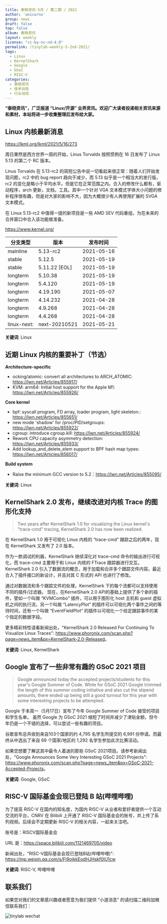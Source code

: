 ```yaml
---
title: 泰晓资讯·5月 / 第二期 / 2021
author: 'unicornx'
group: news
draft: false
top: false
album: 泰晓资讯
layout: weekly
license: "cc-by-nc-nd-4.0"
permalink: /tinylab-weekly-5-2nd-2021/
tags:
  - Linux
  - KernelShark
  - Google
  - GSoC
  - RISC-V
categories:
  - 泰晓资讯
  - 技术动态
  - 行业动向
---
```


**“泰晓资讯”，广泛报道 “Linux/开源” 业界资讯。欢迎广大读者投递相关资讯来源和素材，本站将进一步收集整理后发布给大家。**

## **Linux 内核最新消息**

<https://lkml.org/lkml/2021/5/16/273>

周日果然是西方世界一周的开始，Linus Torvalds 按照惯例在 16 日发布了 Linux 5.13 的第二个 RC 版本。

Linus Torvalds 在 5.13-rc2 的简短公告中说一切看起来很正常：随着人们开始发现问题，rc2 中的 bug report 趋向于减少，而 5.13 似乎是一个相当大的发行版，rc2 的变化是略小于平均水平。但是它在正常范围之内。合入的修改什么都有，驱动程序，arch 更新，文档，工具。其中一个针对 VGA 文本模式字体大小问题的修补程序很有趣，但是对大家的影响不大，因为大概很少有人再使用扩展的 SVGA 文本模式。

在 Linux 5.13-rc2 中值得一提的新项目是一些 AMD SEV 代码重组，为在未来的合并窗口中合入该功能做准备。

<https://www.kernel.org/>

|分支类型        |版本            |发布时间  |
|----------------|----------------|----------|
|mainline        |5.13-rc2        |2021-05-16|
|stable          |5.12.5          |2021-05-19|
|stable          |5.11.22 [EOL]   |2021-05-19|
|longterm        |5.10.38         |2021-05-19|
|longterm        |5.4.120         |2021-05-19|
|longterm        |4.19.190        |2021-05-07|
|longterm        |4.14.232        |2021-04-28|
|longterm        |4.9.268         |2021-04-28|
|longterm        |4.4.268         |2021-04-28|
|linux-next:     |next-20210521   |2021-05-21|
						  
**关键词**: Linux

## **近期 Linux 内核的重要补丁（节选）**

**Architecture-specific**

- ocking/atomic: convert all architectures to ARCH_ATOMIC: <https://lwn.net/Articles/855917/>
- KVM: arm64: Initial host support for the Apple M1: <https://lwn.net/Articles/855926/>

**Core kernel**

- bpf: syscall program, FD array, loader program, light skeleton.: <https://lwn.net/Articles/855651/>
- new mode 'shadow' for /proc/PID/setgroups: <https://lwn.net/Articles/855922/>
- cgroup: introduce cgroup.kill: <https://lwn.net/Articles/855924/>
- Rework CPU capacity asymmetry detection: <https://lwn.net/Articles/855933/>
- Add lookup_and_delete_elem support to BPF hash map types: <https://lwn.net/Articles/856017/>

**Build system**

- Raise the minimum GCC version to 5.2：<https://lwn.net/Articles/855095/>

**关键词**: Linux    
						  
## **KernelShark 2.0 发布，继续改进对内核 Trace 的图形化支持**
						  
> Two years after KernelShark 1.0 for visualizing the Linux kernel's "trace-cmd" tracing, KernelShark 2.0 has now been realized.

在 KernelShark 1.0 用于可视化 Linux 内核的 “trace-cmd” 跟踪之后的两年，现在 KernelShark 又发布了 2.0 版本。

作为一款调试的利器，KernelShark 继续深化对 trace-cmd 命令的输出进行可视化，而 trace-cmd 主要用于和 Linux 内核的 FTrace 跟踪器进行交互。 KernelShark 2.0 引入了数据流的概念，用于加载和合并多个跟踪文件内容。最近合入了插件接口的新设计，并且对其 C 形式的 API 也进行了修改。

通过对数据流和多个跟踪文件的处理，KernelShark 下的每个流都可以支持使用不同的插件/过滤器。 现在，在KernelShark 2.0 API的基础上提供了多个新的插件，譬如一个叫做 “KVMCombo” 插件，可以用于图形化 host 主机和 guest 虚拟机之间的执行流，另一个叫做 “LatencyPlot” 的插件可以可视化两个事件之间的等待时间，还有一个叫做 “EventFieldPlot” 的插件以可视化一个给定跟踪事件的某个指定的数据字段。

更多精彩特性请看新闻出处，"KernelShark 2.0 Released For Continuing To Visualize Linux Traces": <https://www.phoronix.com/scan.php?page=news_item&px=KernelShark-2.0-Released>。

**关键词**: Linux, KernelShark

## **Google 宣布了一些非常有趣的 GSoC 2021 项目**

> Google announced today the accepted projects/students for this year's Google Summer of Code. While for GSoC 2021 Google trimmed the length of this summer coding initiative and also cut the stipend amounts, there ended up being still a good turnout for this year with some interesting projects to be attempted.

Google 于本周一（5月17日）宣布了今年 Google Summer of Code 接受的项目和学生名单。 虽然 Google 为 GSoC 2021 缩短了时间并减少了津贴金额，但今年仍是一个不错的选择，可以尝试一些有趣的项目。

谷歌宣布总共收到来自103个国家的约 4,795 名学生所提交的 6,991 份申请。而最终从中选出了来自 69 个国家/地区的 1,292 名学生参加此次比赛活动。

如果您想要了解这其中最令人着迷的那些 GSoC 2021项目。请参考新闻出处，"Google Announces Some Very Interesting GSoC 2021 Projects": <https://www.phoronix.com/scan.php?page=news_item&px=GSoC-2021-Accepted-Projects>。

**关键词**: Google, GSoC

## **RISC-V 国际基金会现已登陆 B 站(哔哩哔哩)**

为了提高 RISC-V 在国内的知名度，为国内 RISC-V 从业者和爱好者提供一个互动交流的平台，CNRV 在 Bilibili 上开通了 RISC-V 国际基金会的账号，并上传了系列视频。后续会不定期更新 RISC-V 的相关内容，一起来关注吧。

账号是：RISCV国际基金会

URL 是：<https://space.bilibili.com/1121469705/video>

新闻出处，"RISC-V国际基金会现已登陆B站(哔哩哔哩)": <https://mp.weixin.qq.com/s/Fj9ojkkEodHJHskf0lU1cw>

**关键词**: RISC-V, 哔哩哔哩

## 联系我们

如果您对我们的文章感兴趣或者愿意为我们提供 “小道消息” 的请扫描二维码加微信联系我们：

![tinylab wechat](/images/wechat/tinylab.jpg)
